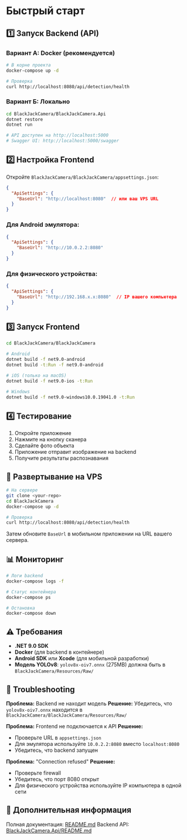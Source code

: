 # Быстрый старт

## 1️⃣ Запуск Backend (API)

### Вариант А: Docker (рекомендуется)

```bash
# В корне проекта
docker-compose up -d

# Проверка
curl http://localhost:8080/api/detection/health
```

### Вариант Б: Локально

```bash
cd BlackJackCamera/BlackJackCamera.Api
dotnet restore
dotnet run

# API доступен на http://localhost:5000
# Swagger UI: http://localhost:5000/swagger
```

## 2️⃣ Настройка Frontend

Откройте `BlackJackCamera/BlackJackCamera/appsettings.json`:

```json
{
  "ApiSettings": {
    "BaseUrl": "http://localhost:8080"  // или ваш VPS URL
  }
}
```

### Для Android эмулятора:
```json
{
  "ApiSettings": {
    "BaseUrl": "http://10.0.2.2:8080"
  }
}
```

### Для физического устройства:
```json
{
  "ApiSettings": {
    "BaseUrl": "http://192.168.x.x:8080"  // IP вашего компьютера
  }
}
```

## 3️⃣ Запуск Frontend

```bash
cd BlackJackCamera/BlackJackCamera

# Android
dotnet build -f net9.0-android
dotnet build -t:Run -f net9.0-android

# iOS (только на macOS)
dotnet build -f net9.0-ios -t:Run

# Windows
dotnet build -f net9.0-windows10.0.19041.0 -t:Run
```

## 4️⃣ Тестирование

1. Откройте приложение
2. Нажмите на кнопку сканера
3. Сделайте фото объекта
4. Приложение отправит изображение на backend
5. Получите результаты распознавания

## 🚀 Развертывание на VPS

```bash
# На сервере
git clone <your-repo>
cd BlackJackCamera
docker-compose up -d

# Проверка
curl http://localhost:8080/api/detection/health
```

Затем обновите `BaseUrl` в мобильном приложении на URL вашего сервера.

## 📊 Мониторинг

```bash
# Логи backend
docker-compose logs -f

# Статус контейнера
docker-compose ps

# Остановка
docker-compose down
```

## ⚠️ Требования

- **.NET 9.0 SDK**
- **Docker** (для backend в контейнере)
- **Android SDK** или **Xcode** (для мобильной разработки)
- **Модель YOLOv8**: `yolov8x-oiv7.onnx` (275MB) должна быть в `BlackJackCamera/Resources/Raw/`

## 🔧 Troubleshooting

**Проблема:** Backend не находит модель
**Решение:** Убедитесь, что `yolov8x-oiv7.onnx` находится в `BlackJackCamera/BlackJackCamera/Resources/Raw/`

**Проблема:** Frontend не подключается к API
**Решение:**
- Проверьте URL в `appsettings.json`
- Для эмулятора используйте `10.0.2.2:8080` вместо `localhost:8080`
- Убедитесь, что backend запущен

**Проблема:** "Connection refused"
**Решение:**
- Проверьте firewall
- Убедитесь, что порт 8080 открыт
- Для физического устройства используйте IP компьютера в одной сети

## 📝 Дополнительная информация

Полная документация: [README.md](README.md)
Backend API: [BlackJackCamera.Api/README.md](BlackJackCamera/BlackJackCamera.Api/README.md)
